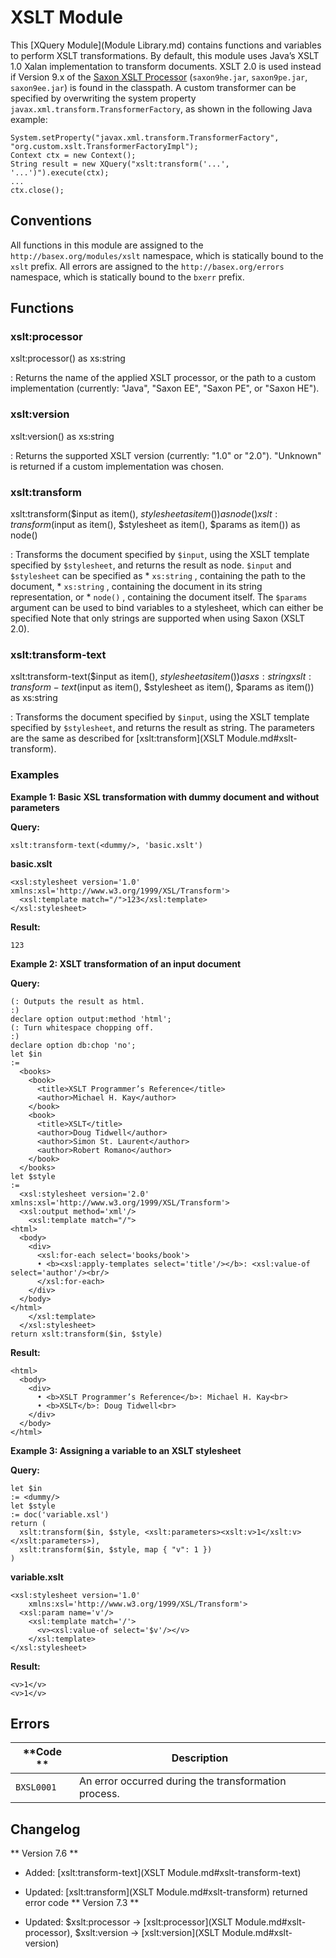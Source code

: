 
# XSLT Module
 


 
This [XQuery Module](Module Library.md) contains functions and variables to perform XSLT transformations. By default, this module uses Java’s XSLT 1.0 Xalan implementation to transform documents. XSLT 2.0 is used instead if Version 9.x of the [Saxon XSLT Processor](http://www.saxonica.com/) (`saxon9he.jar`, `saxon9pe.jar`, `saxon9ee.jar`) is found in the classpath. A custom transformer can be specified by overwriting the system property `javax.xml.transform.TransformerFactory`, as shown in the following Java example: 

 
    System.setProperty("javax.xml.transform.TransformerFactory", "org.custom.xslt.TransformerFactoryImpl");
    Context ctx = new Context();
    String result = new XQuery("xslt:transform('...', '...')").execute(ctx);
    ...
    ctx.close();

 
## Conventions

All functions in this module are assigned to the `http://basex.org/modules/xslt` namespace, which is statically bound to the `xslt` prefix. All errors are assigned to the `http://basex.org/errors` namespace, which is statically bound to the `bxerr` prefix. 

 
## Functions

### xslt:processor

xslt:processor() as xs:string

:   Returns the name of the applied XSLT processor, or the path to a custom implementation (currently: "Java", "Saxon EE", "Saxon PE", or "Saxon HE"). 


### xslt:version

xslt:version() as xs:string

:   Returns the supported XSLT version (currently: "1.0" or "2.0"). "Unknown" is returned if a custom implementation was chosen. 


### xslt:transform

xslt:transform($input as item(), $stylesheet as item()) as node()
xslt:transform($input as item(), $stylesheet as item(), $params as item()) as node()

:   Transforms the document specified by `$input`, using the XSLT template specified by `$stylesheet`, and returns the result as node. `$input` and `$stylesheet` can be specified as  * `xs:string` , containing the path to the document,     * `xs:string` , containing the document in its string representation, or 
    * `node()` , containing the document itself. 
    The `$params` argument can be used to bind variables to a stylesheet, which can either be specified Note that only strings are supported when using Saxon (XSLT 2.0). 



### xslt:transform-text

xslt:transform-text($input as item(), $stylesheet as item()) as xs:string
xslt:transform-text($input as item(), $stylesheet as item(), $params as item()) as xs:string

:   Transforms the document specified by `$input`, using the XSLT template specified by `$stylesheet`, and returns the result as string. The parameters are the same as described for [xslt:transform](XSLT Module.md#xslt-transform). 


### Examples

**Example 1: Basic XSL transformation with dummy document and without parameters**


**Query:**


    xslt:transform-text(<dummy/>, 'basic.xslt')


**basic.xslt**


    <xsl:stylesheet version='1.0' xmlns:xsl='http://www.w3.org/1999/XSL/Transform'>
      <xsl:template match="/">123</xsl:template>
    </xsl:stylesheet>


**Result:**


    123


**Example 2: XSLT transformation of an input document**


**Query:**


    (: Outputs the result as html.
    :)
    declare option output:method 'html';
    (: Turn whitespace chopping off.
    :)
    declare option db:chop 'no';
    let $in
    :=
      <books>
        <book>
          <title>XSLT Programmer’s Reference</title> 
          <author>Michael H. Kay</author> 
        </book>
        <book>
          <title>XSLT</title> 
          <author>Doug Tidwell</author> 
          <author>Simon St. Laurent</author>
          <author>Robert Romano</author>
        </book>
      </books>
    let $style
    :=
      <xsl:stylesheet version='2.0' xmlns:xsl='http://www.w3.org/1999/XSL/Transform'>
      <xsl:output method='xml'/>
        <xsl:template match="/">
    <html>
      <body>
        <div>
          <xsl:for-each select='books/book'>
          • <b><xsl:apply-templates select='title'/></b>: <xsl:value-of select='author'/><br/>
          </xsl:for-each>
        </div>
      </body>
    </html>
        </xsl:template>
      </xsl:stylesheet>
    return xslt:transform($in, $style)


**Result:**


    <html>
      <body>
        <div>
          • <b>XSLT Programmer’s Reference</b>: Michael H. Kay<br>
          • <b>XSLT</b>: Doug Tidwell<br>
        </div>
      </body>
    </html>


**Example 3: Assigning a variable to an XSLT stylesheet**


**Query:**


    let $in
    := <dummy/>
    let $style
    := doc('variable.xsl')
    return (
      xslt:transform($in, $style, <xslt:parameters><xslt:v>1</xslt:v></xslt:parameters>),
      xslt:transform($in, $style, map { "v": 1 })
    )


**variable.xslt**


    <xsl:stylesheet version='1.0'
        xmlns:xsl='http://www.w3.org/1999/XSL/Transform'>
      <xsl:param name='v'/>
        <xsl:template match='/'>
          <v><xsl:value-of select='$v'/></v>
        </xsl:template>
    </xsl:stylesheet>


**Result:**


    <v>1</v>
    <v>1</v>

 
## Errors

**Code ** | Description 
--------- | ------------
`BXSL0001` |  An error occurred during the transformation process. 
 
## Changelog
** Version 7.6 **

 * Added: [xslt:transform-text](XSLT Module.md#xslt-transform-text)
 * Updated: [xslt:transform](XSLT Module.md#xslt-transform) returned error code 
** Version 7.3 **

 * Updated: $xslt:processor → [xslt:processor](XSLT Module.md#xslt-processor), $xslt:version → [xslt:version](XSLT Module.md#xslt-version)
